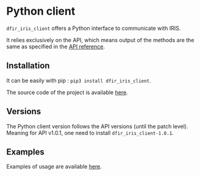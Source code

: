 # Python client

`dfir_iris_client` offers a Python interface to communicate with IRIS.  

It relies exclusively on the API, which means output of the methods are the same as specified in the [API reference](https://dfir-iris.github.io/operations/api/#references). 


## Installation
It can be easily with pip : ``pip3 install dfir_iris_client``.  

The source code of the project is available [here](https://github.com/dfir-iris/iris-client).  

## Versions
The Python client version follows the API versions (until the patch level). Meaning for API v1.0.1, one need to install `dfir_iris_client-1.0.1`. 


## Examples
Examples of usage are available [here](https://github.com/dfir-iris/iris-client/tree/master/examples). 

